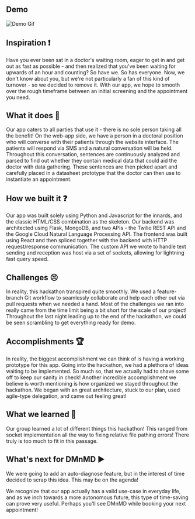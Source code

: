 ## Demo
![Demo Gif](da_demo.gif)

## Inspiration ❗
Have you ever been sat in a doctor's waiting room, eager to get in and get out as fast as possible - and then realized that you've been waiting for upwards of an hour and counting? So have we. So has everyone. Now, we don't know about you, but we're not particularly a fan of this kind of turnover - so we decided to remove it. With our app, we hope to smooth over the rough timeframe between an initial screening and the appointment you need.

## What it does 💭
Our app caters to all parties that use it - there is no sole person taking all the benefit! On the web-app side, we have a person in a doctoral position who will converse with their patients through the website interface. The patients will respond via SMS and a natural conversation will be held. Throughout this conversation, sentences are continuously analyzed and parsed to find out whether they contain medical data that could aid the doctor with data gathering. These sentences are then picked apart and carefully placed in a datasheet prototype that the doctor can then use to instantiate an appointment.

## How we built it ❓
Our app was built solely using Python and Javascript for the innards, and the classic HTML/CSS combination as the skeleton. Our backend was architected using Flask, MongoDB, and two APIs - the Twilio REST API and the Google Cloud Natural Language Processing API. The frontend was built using React and then spliced together with the backend with HTTP request/response communication. The custom API we wrote to handle text sending and reception was host via a set of sockets, allowing for lightning fast query speed.

## Challenges 😣
In reality, this hackathon transpired quite smoothly. We used a feature-branch Git workflow to seamlessly collaborate and help each other out via pull requests when we needed a hand. Most of the challenges we ran into really came from the time limit being a bit short for the scale of our project! Throughout the last night leading up to the end of the hackathon, we could be seen scrambling to get everything ready for demo.

## Accomplishments 🏆
In reality, the biggest accomplishment we can think of is having a working prototype for this app. Going into the hackathon, we had a plethora of ideas waiting to be implemented. So much so, that we actually had to shave some off to keep our sanity in check! Another incredible accomplishment we believe is worth mentioning is how organized we stayed throughout the hackathon. We began with an great architecture, stuck to our plan, used agile-type delegation, and came out feeling great!

## What we learned 🧠
Our group learned a lot of different things this hackathon! This ranged from socket implementation all the way to fixing relative file pathing errors! There truly is too much to fit in this passage.

## What's next for DMnMD ▶️
We were going to add an auto-diagnose feature, but in the interest of time decided to scrap this idea. This may be on the agenda!

We recognize that our app actually has a valid use-case in everyday life, and as we inch towards a more autonomous future, this type of time-saving can prove very useful. Perhaps you'll see DMnMD while booking your next appointment!
